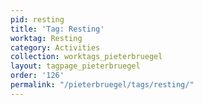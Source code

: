 ```yaml
---
pid: resting
title: 'Tag: Resting'
worktag: Resting
category: Activities
collection: worktags_pieterbruegel
layout: tagpage_pieterbruegel
order: '126'
permalink: "/pieterbruegel/tags/resting/"
---
```

